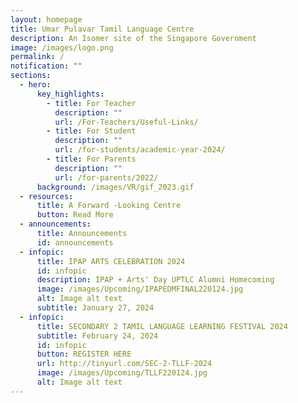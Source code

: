 ```yaml
---
layout: homepage
title: Umar Pulavar Tamil Language Centre
description: An Isomer site of the Singapore Government
image: /images/logo.png
permalink: /
notification: ""
sections:
  - hero:
      key_highlights:
        - title: For Teacher
          description: ""
          url: /For-Teachers/Useful-Links/
        - title: For Student
          description: ""
          url: /for-students/academic-year-2024/
        - title: For Parents
          description: ""
          url: /for-parents/2022/
      background: /images/VR/gif_2023.gif
  - resources:
      title: A Forward -Looking Centre
      button: Read More
  - announcements:
      title: Announcements
      id: announcements
  - infopic:
      title: IPAP ARTS CELEBRATION 2024
      id: infopic
      description: IPAP + Arts' Day UPTLC Alumni Homecoming
      image: /images/Upcoming/IPAPEDMFINAL220124.jpg
      alt: Image alt text
      subtitle: January 27, 2024
  - infopic:
      title: SECONDARY 2 TAMIL LANGUAGE LEARNING FESTIVAL 2024
      subtitle: February 24, 2024
      id: infopic
      button: REGISTER HERE
      url: http://tinyurl.com/SEC-2-TLLF-2024
      image: /images/Upcoming/TLLF220124.jpg
      alt: Image alt text
---
```

